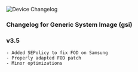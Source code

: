 ![Device Changelog](https://i.imgur.com/C0Wcdr5.png)

### Changelog for Generic System Image (gsi)

### v3.5
```
- Added SEPolicy to fix FOD on Samsung
- Properly adapted FOD patch
- Minor optimizations
```
